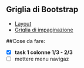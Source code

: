 
## Griglia di Bootstrap

- [Layout](https://getbootstrap.com/docs/4.6/layout/overview)
- [Griglia di impaginazione](https://getbootstrap.com/docs/4.6/layout/overview)


##Cose da fare:

- [x] **task 1 colonne 1/3 - 2/3**
- [ ] mettere menu navigaz